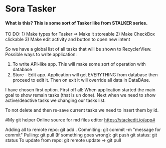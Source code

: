 <div><h1>Sora Tasker</h1></div>
<h4>What is this? 
This is some sort of Tasker like from STALKER series.</h4>
TO DO:
1) Make types for Tasker => Make it storeable
2) Make CheckBox clickable
3) Make edit activity and button to open new intent


So we have a global list of all tasks that will be shown to RecyclerView. 
Possible ways to write application:
1) To write API-like app. This will make some sort of operation with database
2) Store - Edit app. Application will get EVERYTHING from database then proceed to edit it. Then on exit it will override all data in DataBAse. 

I have chosen first option. 
First off all: When application started the main goal to show remain tasks (that is un done).
Next when we need to show active/deactive tasks we changing our tasks list.



To not delete and then re-save current tasks we need to insert them by id.




#My git helper
Online source for md files editor https://stackedit.io/app#

Adding all to remote repo: git add .
Commiting: git commit -m "message for commit"
Pulling: git pull
(If something goes wrong): git push
git status: git status
To update from repo: git remote update   =>  git pull 

